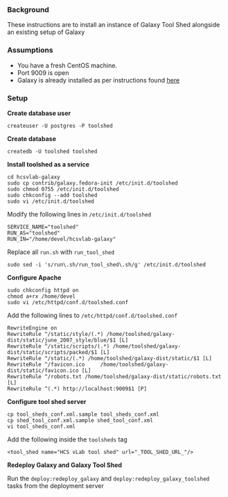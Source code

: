 ### Background
These instructions are to install an instance of Galaxy Tool Shed alongside an existing setup of Galaxy

### Assumptions
* You have a fresh CentOS machine.
* Port 9009 is open
* Galaxy is already installed as per instructions found [here](https://github.com/IntersectAustralia/hcsvlab-docs/blob/master/Galaxy.md)

### Setup

**Create database user**

    createuser -U postgres -P toolshed
    
**Create database**

    createdb -U toolshed toolshed
    
**Install toolshed as a service**

    cd hcsvlab-galaxy
    sudo cp contrib/galaxy.fedora-init /etc/init.d/toolshed
    sudo chmod 0755 /etc/init.d/toolshed
    sudo chkconfig --add toolshed
    sudo vi /etc/init.d/toolshed
    
Modify the following lines in `/etc/init.d/toolshed`
  
    SERVICE_NAME="toolshed"
    RUN_AS="toolshed"
    RUN_IN="/home/devel/hcsvlab-galaxy"

Replace all `run.sh` with `run_tool_shed`

    sudo sed -i 's/run\.sh/run_tool_shed\.sh/g' /etc/init.d/toolshed
    
**Configure Apache**

    sudo chkconfig httpd on
    chmod a+rx /home/devel
    sudo vi /etc/httpd/conf.d/toolshed.conf 
    
Add the following lines to `/etc/httpd/conf.d/toolshed.conf`

    RewriteEngine on
    RewriteRule ^/static/style/(.*) /home/toolshed/galaxy- dist/static/june_2007_style/blue/$1 [L]
    RewriteRule ^/static/scripts/(.*) /home/toolshed/galaxy- dist/static/scripts/packed/$1 [L]
    RewriteRule ^/static/(.*) /home/toolshed/galaxy-dist/static/$1 [L] 
    RewriteRule ^/favicon.ico     /home/toolshed/galaxy-dist/static/favicon.ico [L] 
    RewriteRule ^/robots.txt /home/toolshed/galaxy-dist/static/robots.txt [L] 
    RewriteRule ^(.*) http://localhost:9009$1 [P]
    
**Configure tool shed server**

    cp tool_sheds_conf.xml.sample tool_sheds_conf.xml
    cp shed_tool_conf.xml.sample shed_tool_conf.xml
    vi tool_sheds_conf.xml
    
Add the following inside the `toolsheds` tag

    <tool_shed name="HCS vLab tool shed" url="_TOOL_SHED_URL_"/>
    
**Redeploy Galaxy and Galaxy Tool Shed**

Run the `deploy:redeploy_galaxy` and `deploy:redeploy_galaxy_toolshed` tasks from the deployment server
